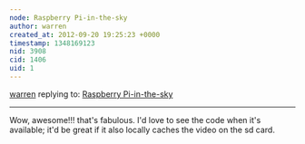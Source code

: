 ```yaml
---
node: Raspberry Pi-in-the-sky
author: warren
created_at: 2012-09-20 19:25:23 +0000
timestamp: 1348169123
nid: 3908
cid: 1406
uid: 1
---
```




[warren](../profile/warren) replying to: [Raspberry Pi-in-the-sky](../notes/donblair/9-20-2012/raspberry-pi-sky)

----
Wow, awesome!!! that's fabulous. I'd love to see the code when it's available; it'd be great if it also locally caches the video on the sd card.